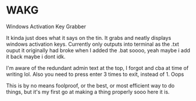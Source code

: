 # WAKG
Windows Activation Key Grabber

It kinda just does what it says on the tin. It grabs and neatly displays windows activation keys. Currently only outputs into terminal as the .txt ouput it originally had broke when I added the .bat soooo, yeah maybe i add it back maybe i dont idk.

I'm aware of the redundant admin text at the top, I forgot and cba at time of writing lol. Also you need to press enter 3 times to exit, instead of 1. Oops

This is by no means foolproof, or the best, or most efficient way to do things, but it's my first go at making a thing properly sooo here it is.
